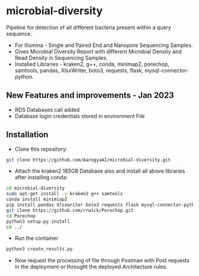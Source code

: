 # microbial-diversity
Pipeline for detection of all different bacteria present within a query sequence.

 - For Illumina - Single and Paired End and Nanopore Sequencing Samples.
 - Gives Microbial Diversity Report with different Microbial Density and Read Density in Sequencing Samples.
 - Installed Libraries -  kraken2, g++, conda, minimap2, porechop, samtools, pandas, XlsxWriter, boto3, requests, flask, mysql-connector-python.

## New Features and improvements - Jan 2023

 - RDS Databases call added
 - Database login credentials stored in environment File

## Installation

 - Clone this repository:

```sh
git clone https://github.com/AarogyaAI/microbial-diversity.git
```
 - Attach the kraken2 185GB Database also and install all above libraries after installing conda:
 
```sh
cd microbial-diversity
sudo apt-get install -y kraken2 g++ samtools
conda install minimiap2
pip install pandas Xlsxwriter boto3 requests flask mysql-connector-python
git clone https://github.com/rrwick/Porechop.git
cd Porechop
python3 setup.py install
cd ../
```

 - Run the container 
 
```sh
python3 create_results.py
```

- Now request the processing of file through Postman with Post requests in the deployment or throught the deployed Architecture rules.
